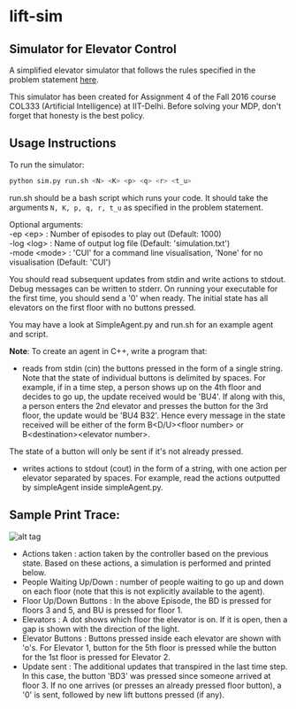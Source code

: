 # lift-sim
## Simulator for Elevator Control

A simplified elevator simulator that follows the rules specified in the problem statement [here](http://www.cse.iitd.ac.in/~mausam/courses/col333/autumn2016/).

This simulator has been created for Assignment 4 of the Fall 2016 course COL333 (Artificial Intelligence) at IIT-Delhi. Before solving your MDP, don't forget that honesty is the best policy.

## Usage Instructions

To run the simulator:
```bash 
python sim.py run.sh <N> <K> <p> <q> <r> <t_u>
```

run.sh should be a bash script which runs your code. It should take the arguments ```N, K, p, q, r, t_u``` as specified in the problem statement.

Optional arguments:  
-ep \<ep> : Number of episodes to play out (Default: 1000)  
-log \<log> : Name of output log file (Default: 'simulation.txt')  
-mode \<mode> : 'CUI' for a command line visualisation, 'None' for no visualisation (Default: 'CUI')

You should read subsequent updates from stdin and write actions to stdout. Debug messages can be written to stderr. On running your executable for the first time, you should send a '0' when ready. The initial state has all elevators on the first floor with no buttons pressed.

You may have a look at SimpleAgent.py and run.sh for an example agent and script.

<b>Note</b>: To create an agent in C++, write a program that:
 - reads from stdin (cin) the buttons pressed in the form of a single string. Note that the state of individual buttons is delimited by spaces. For example, if in a time step, a person shows up on the 4th floor and decides to go up, the update received would be 'BU4'. If along with this, a person enters the 2nd elevator and presses the button for the 3rd floor, the update would be 'BU4 B32'. Hence every message in the state received will be either of the form B&lt;D/U&gt;&lt;floor number&gt; or B&lt;destination&gt;&lt;elevator number&gt;. 

 The state of a button will only be sent if it's not already pressed.

 - writes actions to stdout (cout) in the form of a string, with one action per elevator separated by spaces. For example, read the actions outputted by simpleAgent inside simpleAgent.py.


## Sample Print Trace:

![alt tag](https://raw.githubusercontent.com/suragnair/lift-sim/master/sample_trace.png)

- Actions taken : action taken by the controller based on the previous state. Based on these actions, a simulation is performed and printed below.
- People Waiting Up/Down : number of people waiting to go up and down on each floor (note that this is not explicitly available to the agent).
- Floor Up/Down Buttons : In the above Episode, the BD is pressed for floors 3 and 5, and BU is pressed for floor 1.
- Elevators : A dot shows which floor the elevator is on. If it is open, then a gap is shown with the direction of the light.
- Elevator Buttons : Buttons pressed inside each elevator are shown with 'o's. For Elevator 1, button for the 5th floor is pressed while the button for the 1st floor is pressed for Elevator 2.
- Update sent : The additional updates that transpired in the last time step. In this case, the button 'BD3' was pressed since someone arrived at floor 3. If no one arrives (or presses an already pressed floor button), a '0' is sent, followed by new lift buttons pressed (if any).